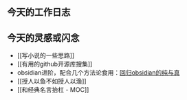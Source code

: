 ## 今天的工作日志

## 今天的灵感或闪念

- [[写小说的一些思路]]
- [[有用的github开源库搜集]]
- obsidian进阶，配合几个方法论食用：[回归obsidian的纯与真](x-devonthink-item://3D349F22-494B-430A-8491-14BCBEA03B79)
- [[授人以鱼不如授人以渔]]
- [[和经典名言抬杠 - MOC]]
